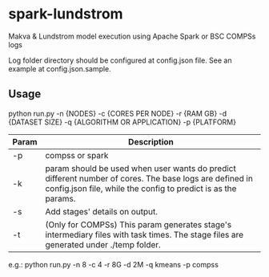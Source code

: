 # spark-lundstrom
Makva &amp; Lundstrom model execution using Apache Spark or BSC COMPSs logs

Log folder directory should be configured at config.json file. See an example at config.json.sample.

## Usage
python run.py -n {NODES} -c {CORES PER NODE} -r {RAM GB} -d {DATASET SIZE} -q {ALGORITHM OR APPLICATION} -p {PLATFORM}

| Param  | Description |
| ------------- | ------------- |
| -p | compss or spark |
| -k | param should be used when user wants do predict different number of cores. The base logs are defined in config.json file, while the config to predict is as the params. |
| -s | Add stages' details on output. 
| -t | (Only for COMPSs) This param generates stage's intermediary files with task times. The stage files are generated under ./temp folder. |

e.g.: python run.py -n 8 -c 4 -r 8G -d 2M -q kmeans -p compss
